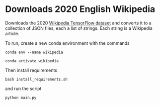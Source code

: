 # Downloads 2020 English Wikipedia 

Downloads the 2020 [Wikipedia TensorFlow dataset](https://www.tensorflow.org/datasets/catalog/wikipedia) and converts it to a collection of JSON files, each a list of strings. Each string is a Wikipedia article.

To run, create a new conda environment with the commands

```conda env --name wikipedia```

```conda activate wikipedia```

Then install requirements

```bash install_requirements.sh```

and run the script

```python main.py```
